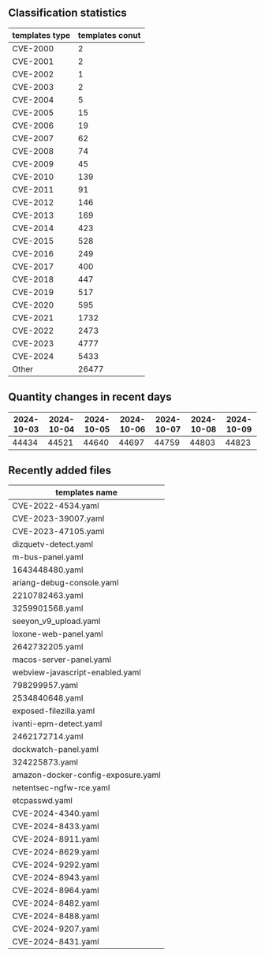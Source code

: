 ## Classification statistics
| templates type | templates conut | 
| --- | --- |
| CVE-2000 | 2 |
| CVE-2001 | 2 |
| CVE-2002 | 1 |
| CVE-2003 | 2 |
| CVE-2004 | 5 |
| CVE-2005 | 15 |
| CVE-2006 | 19 |
| CVE-2007 | 62 |
| CVE-2008 | 74 |
| CVE-2009 | 45 |
| CVE-2010 | 139 |
| CVE-2011 | 91 |
| CVE-2012 | 146 |
| CVE-2013 | 169 |
| CVE-2014 | 423 |
| CVE-2015 | 528 |
| CVE-2016 | 249 |
| CVE-2017 | 400 |
| CVE-2018 | 447 |
| CVE-2019 | 517 |
| CVE-2020 | 595 |
| CVE-2021 | 1732 |
| CVE-2022 | 2473 |
| CVE-2023 | 4777 |
| CVE-2024 | 5433 |
| Other | 26477 |
## Quantity changes in recent days
|2024-10-03 | 2024-10-04 | 2024-10-05 | 2024-10-06 | 2024-10-07 | 2024-10-08 | 2024-10-09|
|--- | ------ | ------ | ------ | ------ | ------ | ---|
|44434 | 44521 | 44640 | 44697 | 44759 | 44803 | 44823|
## Recently added files
| templates name | 
| --- |
| CVE-2022-4534.yaml |
| CVE-2023-39007.yaml |
| CVE-2023-47105.yaml |
| dizquetv-detect.yaml |
| m-bus-panel.yaml |
| 1643448480.yaml |
| ariang-debug-console.yaml |
| 2210782463.yaml |
| 3259901568.yaml |
| seeyon_v9_upload.yaml |
| loxone-web-panel.yaml |
| 2642732205.yaml |
| macos-server-panel.yaml |
| webview-javascript-enabled.yaml |
| 798299957.yaml |
| 2534840648.yaml |
| exposed-filezilla.yaml |
| ivanti-epm-detect.yaml |
| 2462172714.yaml |
| dockwatch-panel.yaml |
| 324225873.yaml |
| amazon-docker-config-exposure.yaml |
| netentsec-ngfw-rce.yaml |
| etcpasswd.yaml |
| CVE-2024-4340.yaml |
| CVE-2024-8433.yaml |
| CVE-2024-8911.yaml |
| CVE-2024-8629.yaml |
| CVE-2024-9292.yaml |
| CVE-2024-8943.yaml |
| CVE-2024-8964.yaml |
| CVE-2024-8482.yaml |
| CVE-2024-8488.yaml |
| CVE-2024-9207.yaml |
| CVE-2024-8431.yaml |
